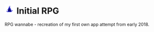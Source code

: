# <img src='icon.png' width='32'> Initial RPG
RPG wannabe - recreation of my first own app attempt from early 2018.
